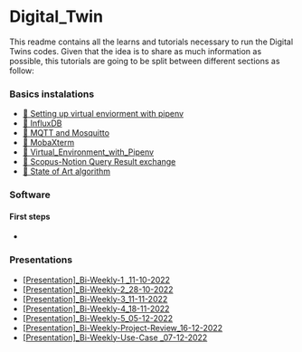 # Digital_Twin

This readme contains all the learns and tutorials necessary to run the Digital Twins codes.
Given that the idea is to share as much information as possible, this tutorials are going to be split between different sections as follow:

### Basics instalations
* [📂 Setting up virtual enviorment with pipenv](Documentations/Basics/Virtual_Environment_with_Pipenv.md)
* [💽 InfluxDB](Documentations/Basics/InfluxDB.md)
* [🦟 MQTT and Mosquitto](Documentations/Basics/MQTT_Broker.md)
* [📶 MobaXterm](Documentations/Basics/MobaXterm.md)
* [🌲 Virtual_Environment_with_Pipenv](Documentations/Basics/Virtual_Environment_with_Pipenv.md)
* [🧾 Scopus-Notion Query Result exchange](Documentations/Basics/Scopus-Notion_Query_Result_exchange.md)
* [🎨 State of Art algorithm](Documentations/Basics/State_of_Art_algorithm.md)

### Software

#### First steps
* 


### Presentations
* [[Presentation]_Bi-Weekly-1 _11-10-2022](Documentations/Presentations/[Presentation]_Bi-Weekly-1%20_11-10-2022.pdf)
* [[Presentation]_Bi-Weekly-2_28-10-2022](Documentations/Presentations/[Presentation]_Bi-Weekly-2_28-10-2022.pdf)
* [[Presentation]_Bi-Weekly-3_11-11-2022](Documentations/Presentations/[Presentation]_Bi-Weekly-3_11-11-2022.pdf)
* [[Presentation]_Bi-Weekly-4_18-11-2022](Documentations/Presentations/[Presentation]_Bi-Weekly-4_18-11-2022.pdf)
* [[Presentation]_Bi-Weekly-5_05-12-2022](Documentations/Presentations/[Presentation]_Bi-Weekly-5_05-12-2022.pdf)
* [[Presentation]_Bi-Weekly-Project-Review_16-12-2022](Documentations/Presentations/[Presentation]_Bi-Weekly-Project-Review_16-12-2022.pdf)
* [[Presentation]_Bi-Weekly-Use-Case _07-12-2022](Documentations/Presentations/[Presentation]_Bi-Weekly-Use-Case_07-12-2022.pdf)
